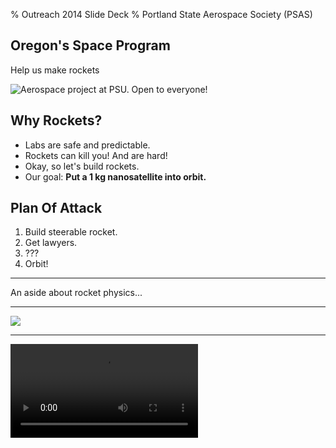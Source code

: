 % Outreach 2014 Slide Deck
% Portland State Aerospace Society (PSAS)


Oregon's Space Program
--------------------------------------------------------------------------------

Help us make rockets

![Aerospace project at PSU. Open to everyone!](images/PSAS_group.jpg)


Why Rockets?
--------------------------------------------------------------------------------

 - Labs are safe and predictable.
 - Rockets can kill you! And are hard!
 - Okay, so let's build rockets.
 - Our goal: **Put a 1 kg nanosatellite into orbit.**


Plan Of Attack
--------------------------------------------------------------------------------

 1. Build steerable rocket.
 1. Get lawyers.
 1. ???
 1. Orbit!


--------------------------------------------------------------------------------

An aside about rocket physics...


--------------------------------------------------------------------------------

![](images/launch.jpg)


--------------------------------------------------------------------------------

<video class="stretch" data-autoplay src="videos/launch_hill.webm"></video>

